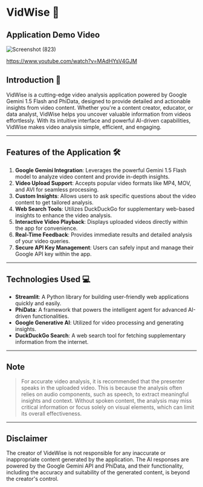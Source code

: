 

# VidWise 🎥

## Application Demo Video 

![Screenshot (823)](https://github.com/user-attachments/assets/30b5533f-9e48-45f1-a265-d63a96f6fab1)

https://www.youtube.com/watch?v=MAdHYsV4GJM

## Introduction 🌟
VidWise is a cutting-edge video analysis application powered by Google Gemini 1.5 Flash and PhiData, designed to provide detailed and actionable insights from video content. Whether you're a content creator, educator, or data analyst, VidWise helps you uncover valuable information from videos effortlessly. With its intuitive interface and powerful AI-driven capabilities, VidWise makes video analysis simple, efficient, and engaging.

---

## Features of the Application 🛠️
1. **Google Gemini Integration**: Leverages the powerful Gemini 1.5 Flash model to analyze video content and provide in-depth insights.
2. **Video Upload Support**: Accepts popular video formats like MP4, MOV, and AVI for seamless processing.
3. **Custom Insights**: Allows users to ask specific questions about the video content to get tailored analysis.
4. **Web Search Tools**: Utilizes DuckDuckGo for supplementary web-based insights to enhance the video analysis.
5. **Interactive Video Playback**: Displays uploaded videos directly within the app for convenience.
6. **Real-Time Feedback**: Provides immediate results and detailed analysis of your video queries.
7. **Secure API Key Management**: Users can safely input and manage their Google API key within the app.

---

## Technologies Used 💻
- **Streamlit**: A Python library for building user-friendly web applications quickly and easily.
- **PhiData**: A framework that powers the intelligent agent for advanced AI-driven functionalities.
- **Google Generative AI**: Utilized for video processing and generating insights.
- **DuckDuckGo Search**: A web search tool for fetching supplementary information from the internet.

---

## Note

> For accurate video analysis, it is recommended that the presenter speaks in the uploaded video. This is because the analysis often relies on audio components, such as speech, to extract meaningful insights and context. Without spoken content, the analysis may miss critical information or focus solely on visual elements, which can limit its overall effectiveness.

---

## Disclaimer

The creator of VideWise is not responsible for any inaccurate or inappropriate content generated by the application. The AI responses are powered by the Google Gemini API and PhiData, and their functionality, including the accuracy and suitability of the generated content, is beyond the creator's control.
